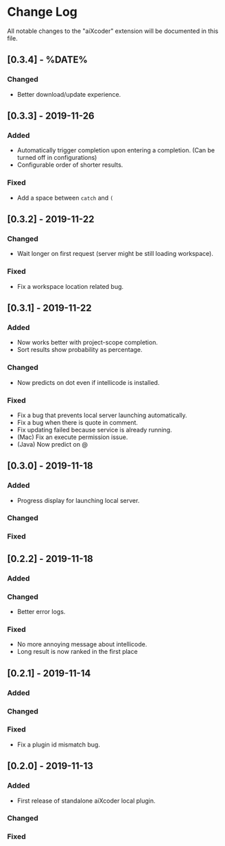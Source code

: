 # Change Log
All notable changes to the "aiXcoder" extension will be documented in this file.

## [0.3.4] - %DATE%

### Changed
- Better download/update experience.

## [0.3.3] - 2019-11-26

### Added
- Automatically trigger completion upon entering a completion. (Can be turned off in configurations)
- Configurable order of shorter results.

### Fixed
- Add a space between `catch` and `(`

## [0.3.2] - 2019-11-22

### Changed
- Wait longer on first request (server might be still loading workspace).

### Fixed
- Fix a workspace location related bug.

## [0.3.1] - 2019-11-22

### Added
- Now works better with project-scope completion.
- Sort results show probability as percentage.

### Changed
- Now predicts on dot even if intellicode is installed.

### Fixed
- Fix a bug that prevents local server launching automatically.
- Fix a bug when there is quote in comment.
- Fix updating failed because service is already running.
- (Mac) Fix an execute permission issue.
- (Java) Now predict on @

## [0.3.0] - 2019-11-18

### Added
- Progress display for launching local server.

### Changed

### Fixed

## [0.2.2] - 2019-11-18

### Added

### Changed
- Better error logs.

### Fixed
- No more annoying message about intellicode.
- Long result is now ranked in the first place

## [0.2.1] - 2019-11-14

### Added

### Changed

### Fixed
- Fix a plugin id mismatch bug.

## [0.2.0] - 2019-11-13

### Added
- First release of standalone aiXcoder local plugin.

### Changed

### Fixed
